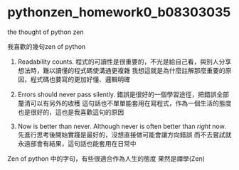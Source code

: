 # pythonzen_homework0_b08303035
the thought of python zen

我喜歡的幾句zen of python

1. Readability counts.
   程式的可讀性是很重要的，不光是給自己看，與別人分享想法時，難以讀懂的程式碼使溝通更複雜
   我想這就是為什麼註解那麼重要的原因，程式碼也要寫的更加好懂、邏輯明確
 
2. Errors should never pass silently.
   錯誤是很好的一個學習途徑，把錯誤全部釐清可以有另外的收穫
   這句話也不單單能套用在寫程式，作為一個生活的態度也是很好的，這也是我喜歡這句的原因

3. Now is better than never.
   Although never is often better than *right* now.
   先進行思考後開始實踐是最好的，沒想直接做可能會讓方向錯誤
   而不去嘗試就永遠部會有結果，這句話也能套用在日常中
   
Zen of python 中的字句，有些很適合作為人生的態度
果然是禪學(Zen)
